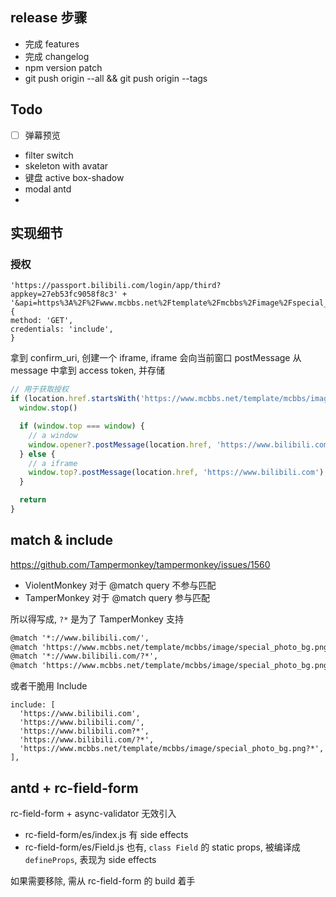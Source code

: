## release 步骤

- 完成 features
- 完成 changelog
- npm version patch
- git push origin --all && git push origin --tags

## Todo

- [ ] 弹幕预览
- filter switch
- skeleton with avatar
- 键盘 active box-shadow
- modal antd
-

## 实现细节

### 授权

```
'https://passport.bilibili.com/login/app/third?appkey=27eb53fc9058f8c3' +
'&api=https%3A%2F%2Fwww.mcbbs.net%2Ftemplate%2Fmcbbs%2Fimage%2Fspecial_photo_bg.png&sign=04224646d1fea004e79606d3b038c84a',
{
method: 'GET',
credentials: 'include',
}
```

拿到 confirm_uri, 创建一个 iframe, iframe 会向当前窗口 postMessage
从 message 中拿到 access token, 并存储

```js
// 用于获取授权
if (location.href.startsWith('https://www.mcbbs.net/template/mcbbs/image/special_photo_bg.png?')) {
  window.stop()

  if (window.top === window) {
    // a window
    window.opener?.postMessage(location.href, 'https://www.bilibili.com')
  } else {
    // a iframe
    window.top?.postMessage(location.href, 'https://www.bilibili.com')
  }

  return
}
```

## match & include

https://github.com/Tampermonkey/tampermonkey/issues/1560

- ViolentMonkey 对于 @match query 不参与匹配
- TamperMonkey 对于 @match query 参与匹配

所以得写成, `?*` 是为了 TamperMonkey 支持

```txt
@match '*://www.bilibili.com/',
@match 'https://www.mcbbs.net/template/mcbbs/image/special_photo_bg.png',
@match '*://www.bilibili.com/?*',
@match 'https://www.mcbbs.net/template/mcbbs/image/special_photo_bg.png?*',
```

或者干脆用 Include

```
include: [
  'https://www.bilibili.com',
  'https://www.bilibili.com/',
  'https://www.bilibili.com?*',
  'https://www.bilibili.com/?*',
  'https://www.mcbbs.net/template/mcbbs/image/special_photo_bg.png?*',
],
```

## antd + rc-field-form

rc-field-form + async-validator 无效引入

- rc-field-form/es/index.js 有 side effects
- rc-field-form/es/Field.js 也有, `class Field` 的 static props, 被编译成 `defineProps`, 表现为 side effects

如果需要移除, 需从 rc-field-form 的 build 着手
